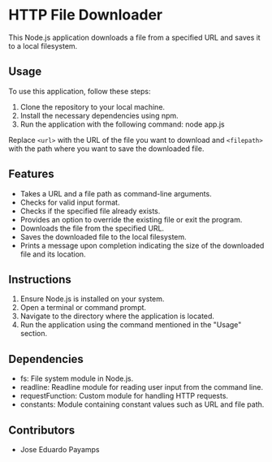 # HTTP File Downloader

This Node.js application downloads a file from a specified URL and saves it to a local filesystem.

## Usage

To use this application, follow these steps:

1. Clone the repository to your local machine.
2. Install the necessary dependencies using npm.
3. Run the application with the following command: 
node app.js <url> <filepath>

Replace `<url>` with the URL of the file you want to download and `<filepath>` with the path where you want to save the downloaded file.

## Features

- Takes a URL and a file path as command-line arguments.
- Checks for valid input format.
- Checks if the specified file already exists.
- Provides an option to override the existing file or exit the program.
- Downloads the file from the specified URL.
- Saves the downloaded file to the local filesystem.
- Prints a message upon completion indicating the size of the downloaded file and its location.

## Instructions

1. Ensure Node.js is installed on your system.
2. Open a terminal or command prompt.
3. Navigate to the directory where the application is located.
4. Run the application using the command mentioned in the "Usage" section.

## Dependencies

- fs: File system module in Node.js.
- readline: Readline module for reading user input from the command line.
- requestFunction: Custom module for handling HTTP requests.
- constants: Module containing constant values such as URL and file path.

## Contributors

- Jose Eduardo Payamps
